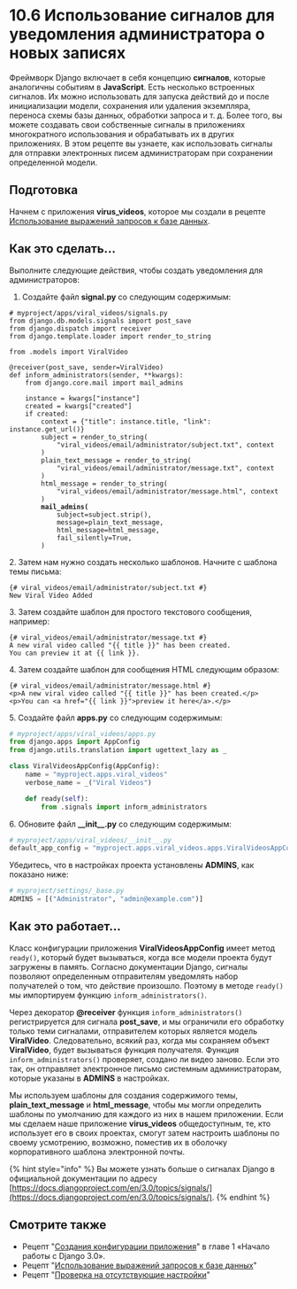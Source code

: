 # 10.6 Использование сигналов для уведомления администратора о новых записях

Фреймворк Django включает в себя концепцию **сигналов**, которые аналогичны событиям в **JavaScript**. Есть несколько встроенных сигналов. Их можно использовать для запуска действий до и после инициализации модели, сохранения или удаления экземпляра, переноса схемы базы данных, обработки запроса и т. д. Более того, вы можете создавать свои собственные сигналы в приложениях многократного использования и обрабатывать их в других приложениях. В этом рецепте вы узнаете, как использовать сигналы для отправки электронных писем администраторам при сохранении определенной модели.

## Подготовка

Начнем с приложения **virus\_videos**, которое мы создали в рецепте [Использование выражений запросов к базе данных](10.2-ispolzovanie-vyrazhenii-zaprosov-k-baze-dannykh.md).

## Как это сделать...

Выполните следующие действия, чтобы создать уведомления для администраторов:

1. Создайте файл **signal.py** со следующим содержимым:

<pre class="language-python"><code class="lang-python"># myproject/apps/viral_videos/signals.py
from django.db.models.signals import post_save
from django.dispatch import receiver
from django.template.loader import render_to_string

from .models import ViralVideo

@receiver(post_save, sender=ViralVideo)
def inform_administrators(sender, **kwargs):
    from django.core.mail import mail_admins

    instance = kwargs["instance"]
    created = kwargs["created"]
    if created:
        context = {"title": instance.title, "link": instance.get_url()}
        subject = render_to_string(
            "viral_videos/email/administrator/subject.txt", context
        )
        plain_text_message = render_to_string(
            "viral_videos/email/administrator/message.txt", context
        )
        html_message = render_to_string(
            "viral_videos/email/administrator/message.html", context
        )
<strong>        mail_admins(
</strong>            subject=subject.strip(),
            message=plain_text_message,
            html_message=html_message,
            fail_silently=True,
        )
</code></pre>

2\. Затем нам нужно создать несколько шаблонов. Начните с шаблона темы письма:

```django
{# viral_videos/email/administrator/subject.txt #}
New Viral Video Added
```

3\. Затем создайте шаблон для простого текстового сообщения, например:

```django
{# viral_videos/email/administrator/message.txt #}
A new viral video called "{{ title }}" has been created.
You can preview it at {{ link }}.
```

4\. Затем создайте шаблон для сообщения HTML следующим образом:

```django
{# viral_videos/email/administrator/message.html #}
<p>A new viral video called "{{ title }}" has been created.</p>
<p>You can <a href="{{ link }}">preview it here</a>.</p>
```

5\. Создайте файл **apps.py** со следующим содержимым:

```python
# myproject/apps/viral_videos/apps.py
from django.apps import AppConfig
from django.utils.translation import ugettext_lazy as _

class ViralVideosAppConfig(AppConfig):
    name = "myproject.apps.viral_videos"
    verbose_name = _("Viral Videos")

    def ready(self):
        from .signals import inform_administrators
```

6\. Обновите файл **\_\_init\_\_.py** со следующим содержимым:

```python
# myproject/apps/viral_videos/__init__.py
default_app_config = "myproject.apps.viral_videos.apps.ViralVideosAppConfig"
```

Убедитесь, что в настройках проекта установлены **ADMINS**, как показано ниже:

```python
# myproject/settings/_base.py
ADMINS = [("Administrator", "admin@example.com")]
```

## Как это работает...

Класс конфигурации приложения **ViralVideosAppConfig** имеет метод `ready()`, который будет вызываться, когда все модели проекта будут загружены в память. Согласно документации Django, сигналы позволяют определенным отправителям уведомлять набор получателей о том, что действие произошло. Поэтому в методе `ready()` мы импортируем функцию `inform_administrators()`.

Через декоратор **@receiver** функция  `inform_administrators()` регистрируется для сигнала **post\_save**, и мы ограничили его обработку только теми сигналами, отправителем которых является модель **ViralVideo**. Следовательно, всякий раз, когда мы сохраняем объект **ViralVideo**, будет вызываться функция получателя. Функция `inform_administrators()` проверяет, создано ли видео заново. Если это так, он отправляет электронное письмо системным администраторам, которые указаны в **ADMINS** в настройках.

Мы используем шаблоны для создания содержимого темы, **plain\_text\_message** и **html\_message**, чтобы мы могли определить шаблоны по умолчанию для каждого из них в нашем приложении. Если мы сделаем наше приложение **virus\_videos** общедоступным, те, кто использует его в своих проектах, смогут затем настроить шаблоны по своему усмотрению, возможно, поместив их в оболочку корпоративного шаблона электронной почты.

{% hint style="info" %}
Вы можете узнать больше о сигналах Django в официальной документации по адресу [https://docs.djangoproject.com/en/3.0/topics/signals/](https://docs.djangoproject.com/en/3.0/topics/signals/).
{% endhint %}

## Смотрите также

* Рецепт "[Создания конфигурации приложения](../1.-nachalo-raboty-s-django-3.0/1.15-sozdanie-konfiguracii-prilozheniya.md)" в главе 1 «Начало работы с Django 3.0».
* Рецепт "[Использование выражений запросов к базе данных](10.6-ispolzovanie-signalov-dlya-uvedomleniya-administratora-o-novykh-zapisyakh.md)"
* Рецепт "[Проверка на отсутствующие настройки](10.7-proverka-otsutstvuyushikh-nastroek.md)"
